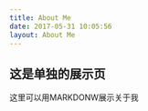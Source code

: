 ```yaml
---
title: About Me
date: 2017-05-31 10:05:56
layout: About Me
---
```




## 这是单独的展示页
这里可以用MARKDONW展示关于我